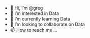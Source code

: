 - 👋 Hi, I’m @greg
- 👀 I’m interested in Data
- 🌱 I’m currently learning Data
- 💞️ I’m looking to collaborate on Data
- 📫 How to reach me ...

<!---
gregsolved/gregsolved is a ✨ special ✨ repository because its `README.md` (this file) appears on your GitHub profile.
You can click the Preview link to take a look at your changes.
--->
